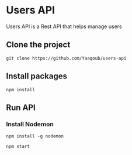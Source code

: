 # Users API
Users API is a Rest API that helps manage users

## Clone the project
```
git clone https://github.com/Yaaqoub/users-api
```

## Install packages
```
npm install
```

## Run API

### Install Nodemon
```
npm install -g nodemon
```
```
npm start
```
